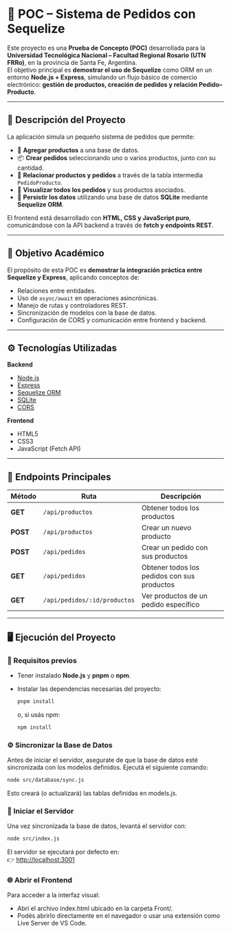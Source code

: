 # 🧩 POC – Sistema de Pedidos con Sequelize

Este proyecto es una **Prueba de Concepto (POC)** desarrollada para la **Universidad Tecnológica Nacional – Facultad Regional Rosario (UTN FRRo)**, en la provincia de Santa Fe, Argentina.  
El objetivo principal es **demostrar el uso de Sequelize** como ORM en un entorno **Node.js + Express**, simulando un flujo básico de comercio electrónico: **gestión de productos, creación de pedidos y relación Pedido–Producto**.

---

## 🚀 Descripción del Proyecto

La aplicación simula un pequeño sistema de pedidos que permite:

- 🛒 **Agregar productos** a una base de datos.
- 📦 **Crear pedidos** seleccionando uno o varios productos, junto con su cantidad.
- 🔗 **Relacionar productos y pedidos** a través de la tabla intermedia `PedidoProducto`.
- 👀 **Visualizar todos los pedidos** y sus productos asociados.
- 💾 **Persistir los datos** utilizando una base de datos **SQLite** mediante **Sequelize ORM**.

El frontend está desarrollado con **HTML, CSS y JavaScript puro**, comunicándose con la API backend a través de **fetch y endpoints REST**.

---

## 🧠 Objetivo Académico

El propósito de esta POC es **demostrar la integración práctica entre Sequelize y Express**, aplicando conceptos de:
- Relaciones entre entidades.
- Uso de `async/await` en operaciones asincrónicas.
- Manejo de rutas y controladores REST.
- Sincronización de modelos con la base de datos.
- Configuración de CORS y comunicación entre frontend y backend.

---

## ⚙️ Tecnologías Utilizadas

**Backend**
- [Node.js](https://nodejs.org/)
- [Express](https://expressjs.com/)
- [Sequelize ORM](https://sequelize.org/)
- [SQLite](https://www.sqlite.org/)
- [CORS](https://www.npmjs.com/package/cors)

**Frontend**
- HTML5
- CSS3
- JavaScript (Fetch API)

---

## 🔌 Endpoints Principales

| Método | Ruta | Descripción |
|--------|------|--------------|
| **GET** | `/api/productos` | Obtener todos los productos |
| **POST** | `/api/productos` | Crear un nuevo producto |
| **POST** | `/api/pedidos` | Crear un pedido con sus productos |
| **GET** | `/api/pedidos` | Obtener todos los pedidos con sus productos |
| **GET** | `/api/pedidos/:id/productos` | Ver productos de un pedido específico |

---
## 🖥️ Ejecución del Proyecto

### 🔧 Requisitos previos
- Tener instalado **Node.js** y **pnpm** o **npm**.
- Instalar las dependencias necesarias del proyecto:

  ```bash
  pnpm install
  ```
  o, si usás npm:
  ```bash
  npm install
  ```
  
### ⚙️ Sincronizar la Base de Datos
Antes de iniciar el servidor, asegurate de que la base de datos esté sincronizada con los modelos definidos.
Ejecutá el siguiente comando:
  ```bash
  node src/database/sync.js
  ```
Esto creará (o actualizará) las tablas definidas en models.js.
<br/>

### 🚀 Iniciar el Servidor
Una vez sincronizada la base de datos, levantá el servidor con:
  ```bash
  node src/index.js
  ```
El servidor se ejecutará por defecto en: <br/>
  👉 [http://localhost:3001](http://localhost:3001)
<br/>

### 🌐 Abrir el Frontend
Para acceder a la interfaz visual: 
  - Abrí el archivo index.html ubicado en la carpeta Front/.
  - Podés abrirlo directamente en el navegador o usar una extensión como Live Server de VS Code.
